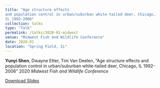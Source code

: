 ```yaml
---
title: "Age structure effects
and population control in urban/suburban white-tailed deer, Chicago,
IL 1992-2006"
collection: talks
type: "Talk"
permalink: /talks/2020-01-midwest
venue: "Midwest Fish and Wildlife Conference"
date: 2020-01
location: "Spring Field, IL"
---
```


**Yunyi Shen**, Dwayne Etter, Tim Van Deelen, ”Age structure effects
and population control in urban/suburban white-tailed deer, Chicago,
IL 1992-2006” 2020 *Midwest Fish and Wildlife Conference*

[Download Slides](https://YunyiShen.github.io/files/Midwest.pdf)
